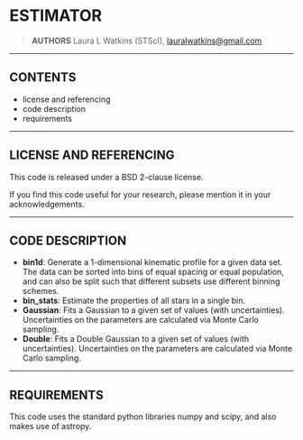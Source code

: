 ESTIMATOR
=========

> **AUTHORS**
Laura L Watkins (STScI), <lauralwatkins@gmail.com>


-------------------------------------------------------------------------------


CONTENTS
--------

* license and referencing
* code description
* requirements


-------------------------------------------------------------------------------


LICENSE AND REFERENCING
-----------------------

This code is released under a BSD 2-clause license.

If you find this code useful for your research, please mention it in your acknowledgements.


-------------------------------------------------------------------------------


CODE DESCRIPTION
----------------

* **bin1d**: Generate a 1-dimensional kinematic profile for a given data set.  The data can be sorted into bins of equal spacing or equal population, and can also be split such that different subsets use different binning schemes.
* **bin_stats**: Estimate the properties of all stars in a single bin.
* **Gaussian**: Fits a Gaussian to a given set of values (with uncertainties). Uncertainties on the parameters are calculated via Monte Carlo sampling.
* **Double**: Fits a Double Gaussian to a given set of values (with uncertainties). Uncertainties on the parameters are calculated via Monte Carlo sampling.


-------------------------------------------------------------------------------


REQUIREMENTS
----------------------------------------

This code uses the standard python libraries numpy and scipy, and also makes use of astropy.
